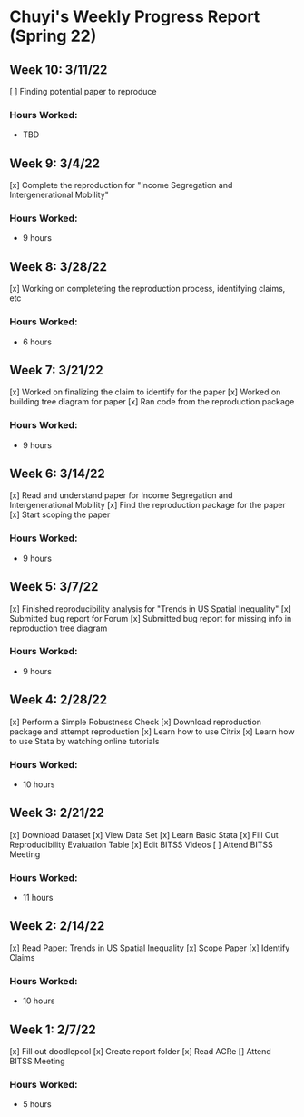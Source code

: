 # Chuyi's Weekly Progress Report (Spring 22)

## Week 10: 3/11/22
[ ] Finding potential paper to reproduce
### Hours Worked:
- TBD

## Week 9: 3/4/22
[x] Complete the reproduction for "Income Segregation and Intergenerational Mobility"
### Hours Worked:
- 9 hours

## Week 8: 3/28/22
[x] Working on completeting the reproduction process, identifying claims, etc
### Hours Worked:
- 6 hours

## Week 7: 3/21/22
[x] Worked on finalizing the claim to identify for the paper
[x] Worked on building tree diagram for paper
[x] Ran code from the reproduction package
### Hours Worked:
- 9 hours

## Week 6: 3/14/22
[x] Read and understand paper for Income Segregation and Intergenerational Mobility
[x] Find the reproduction package for the paper
[x] Start scoping the paper
### Hours Worked:
- 9 hours

## Week 5: 3/7/22
[x] Finished reproducibility analysis for "Trends in US Spatial Inequality"
[x] Submitted bug report for Forum
[x] Submitted bug report for missing info in reproduction tree diagram
### Hours Worked:
- 9 hours

## Week 4: 2/28/22
[x] Perform a Simple Robustness Check
[x] Download reproduction package and attempt reproduction
[x] Learn how to use Citrix
[x] Learn how to use Stata by watching online tutorials
### Hours Worked:
- 10 hours

## Week 3: 2/21/22
[x] Download Dataset
[x] View Data Set
[x] Learn Basic Stata
[x] Fill Out Reproducibility Evaluation Table
[x] Edit BITSS Videos
[ ] Attend BITSS Meeting
### Hours Worked:
- 11 hours

## Week 2: 2/14/22
[x] Read Paper: Trends in US Spatial Inequality
[x] Scope Paper
[x] Identify Claims
### Hours Worked:
- 10 hours

## Week 1: 2/7/22
[x] Fill out doodlepool
[x] Create report folder
[x] Read ACRe
[] Attend BITSS Meeting
### Hours Worked:
- 5 hours


